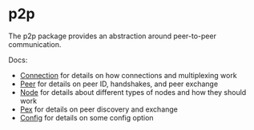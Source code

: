 # p2p

The p2p package provides an abstraction around peer-to-peer communication.

Docs:

- [Connection](https://github.com/deepakdahiya/tendermint/blob/v0.34.x/spec/p2p/connection.md) for details on how connections and multiplexing work
- [Peer](https://github.com/deepakdahiya/tendermint/blob/v0.34.x/spec/p2p/node.md) for details on peer ID, handshakes, and peer exchange
- [Node](https://github.com/deepakdahiya/tendermint/blob/v0.34.x/spec/p2p/node.md) for details about different types of nodes and how they should work
- [Pex](https://github.com/deepakdahiya/tendermint/blob/v0.34.x/spec/reactors/pex/pex.md) for details on peer discovery and exchange
- [Config](https://github.com/deepakdahiya/tendermint/blob/v0.34.x/spec/p2p/config.md) for details on some config option

